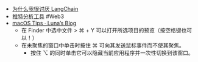 - [为什么我很讨厌 LangChain](https://kingname.info/2024/12/14/hate-langchain/)
- [推特分析工具](https://www.cryptohunt.ai/zh-CN/dashboard/tweetSummary) #Web3
- [macOS Tips · Luna’s Blog](https://blog.xoria.org/macos-tips/)
	- 在 Finder 中选中文件 >  ⌘ + Y 可以打开所选项目的预览（按空格键也可以！）
	- 在未聚焦的窗口中单击时按住 ⌘ 可向其发送鼠标事件而不使其聚焦。
		- 按住 ⌥ 的同时单击它可以隐藏当前应用程序并一次性切换到该窗口。